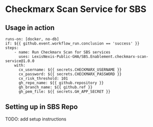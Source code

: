 # Checkmarx Scan Service for SBS 
## Usage in action

    runs-on: [docker, no-db]
    if: ${{ github.event.workflow_run.conclusion == 'success' }}
    steps:
        - name: Run Checkmarx Scan for SBS services
          uses: LexisNexis-Public-GHA/SBS.Enablement.checkmarx-scan-service@1.0.0
        with:
          cx_username: ${{ secrets.CHECKMARX_USERNAME }}
          cx_password: ${{ secrets.CHECKMARX_PASSWORD }}
          cx_risk_threshold: 101
          gh_repo_name: ${{ github.repository }}
          gh_branch_name: ${{ github.ref }}
          gh_pem_file: ${{ secrets.GH_APP_SECRET }}

## Setting up in SBS Repo

TODO: add setup instructions